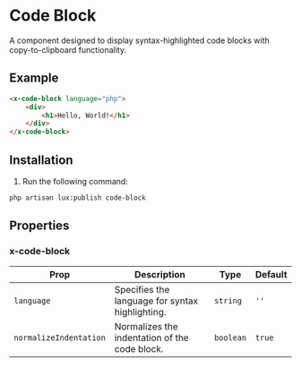 # Code Block
A component designed to display syntax-highlighted code blocks with copy-to-clipboard functionality.

## Example
```html
<x-code-block language="php">
    <div>
        <h1>Hello, World!</h1>
    </div>
</x-code-block>
```

## Installation

1. Run the following command:

```bash
php artisan lux:publish code-block
```

## Properties

### x-code-block
| Prop                   | Description                                      | Type      | Default |
|------------------------|--------------------------------------------------|-----------|---------|
| `language`             | Specifies the language for syntax highlighting.  | `string`  | `''`    |
| `normalizeIndentation` | Normalizes the indentation of the code block.    | `boolean` | `true`  |
